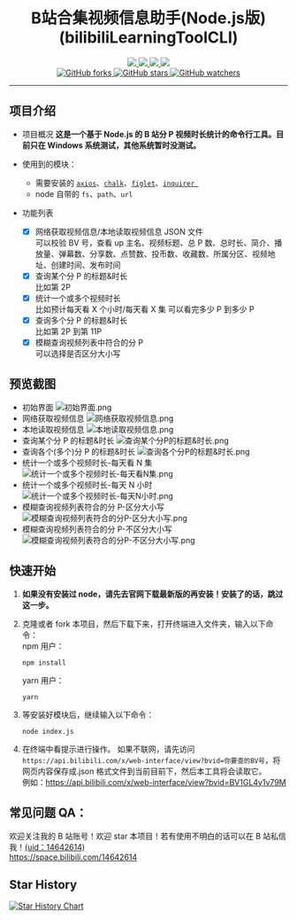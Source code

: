 <div align="center">
    <h1>B站合集视频信息助手(Node.js版)(bilibiliLearningToolCLI)</h1>
    <div>
        <a href="https://www.npmjs.com/package/axios">
            <img src="https://raster.shields.io/badge/axios-0.27.2-red.svg" />
        </a>
        <a href="https://www.npmjs.com/package/chalk">
            <img src="https://raster.shields.io/badge/chalk-5.0.1-brightgreen.svg" />
        </a>
        <a href="https://www.npmjs.com/package/figlet">
            <img src="https://raster.shields.io/badge/figlet-1.5.2-brightgreen.svg" />
        </a>
        <a href="https://www.npmjs.com/package/inquirer">
            <img src="https://raster.shields.io/badge/inquirer-9.0.0-brightgreen.svg" />
        </a>
    </div>
    <div>
        <a href="https://github.com/freysu/bilibiliLearningToolCLI">
            <img title="GitHub forks" src="https://img.shields.io/github/forks/freysu/bilibiliLearningToolCLI.svg?style=social" />
        </a>
        <a href="https://github.com/freysu/bilibiliLearningToolCLI">
            <img title="GitHub stars" src="https://img.shields.io/github/stars/freysu/bilibiliLearningToolCLI.svg?style=social" />
        </a>
        <a href="https://github.com/freysu/bilibiliLearningToolCLI">
            <img title="GitHub watchers"
                src="https://img.shields.io/github/watchers/freysu/bilibiliLearningToolCLI.svg?style=social" />
        </a>
    </div>
</div>

---

## 项目介绍

- 项目概况
  **这是一个基于 Node.js 的 B 站分 P 视频时长统计的命令行工具。目前只在 Windows 系统测试，其他系统暂时没测试。**

- 使用到的模块：

  - 需要安装的
    <a href="https://www.npmjs.com/package/axios">`axios`</a>、<a href="https://www.npmjs.com/package/chalk">`chalk`</a>、<a href="https://www.npmjs.com/package/figlet">`figlet`</a>、<a href="https://www.npmjs.com/package/inquirer">`inquirer `</a>
  - node 自带的
    `fs`、`path`、`url`

- 功能列表

  - [x] 网络获取视频信息/本地读取视频信息 JSON 文件  
         可以校验 BV 号，查看 up 主名、视频标题、总 P 数、总时长、简介、播放量、弹幕数、分享数、点赞数、投币数、收藏数、所属分区、视频地址、创建时间、发布时间
  - [x] 查询某个分 P 的标题&时长  
         比如第 2P
  - [x] 统计一个或多个视频时长  
         比如预计每天看 X 个小时/每天看 X 集 可以看完多少 P 到多少 P
  - [x] 查询多个分 P 的标题&时长  
         比如第 2P 到第 11P
  - [x] 模糊查询视频列表中符合的分 P  
         可以选择是否区分大小写

## 预览截图

- 初始界面
  ![初始界面.png](https://s2.loli.net/2022/06/25/vco9MlDpb1KadfV.png)
- 网络获取视频信息
  ![网络获取视频信息.png](https://s2.loli.net/2022/06/25/mwpThRqGEyzobjZ.png)
- 本地读取视频信息
  ![本地读取视频信息.png](https://s2.loli.net/2022/06/25/MLuIydD83q1fTlP.png)
- 查询某个分 P 的标题&时长
  ![查询某个分P的标题&时长.png](https://s2.loli.net/2022/06/25/j4F8MuPBl2tV3c1.png)
- 查询各个(多个)分 P 的标题&时长
  ![查询各个分P的标题&时长.png](https://s2.loli.net/2022/06/25/oID9WkQaOTnNMqP.png)
- 统计一个或多个视频时长-每天看 N 集
  ![统计一个或多个视频时长-每天看N集.png](https://s2.loli.net/2022/06/25/rjPHClgGtWQyX1e.png)
- 统计一个或多个视频时长-每天 N 小时
  ![统计一个或多个视频时长-每天N小时.png](https://s2.loli.net/2022/06/25/K2AIBn4LHtuOMYi.png)
- 模糊查询视频列表符合的分 P-区分大小写
  ![模糊查询视频列表符合的分P-区分大小写.png](https://s2.loli.net/2022/06/25/Dc7SrGfPoQk8jeb.png)
- 模糊查询视频列表符合的分 P-不区分大小写
  ![模糊查询视频列表符合的分P-不区分大小写.png](https://s2.loli.net/2022/06/25/Ii6VQBjlcde37au.png)

## 快速开始

1. **如果没有安装过 node，请先去官网下载最新版的再安装！安装了的话，跳过这一步。**

1. 克隆或者 fork 本项目，然后下载下来，打开终端进入文件夹，输入以下命令：  
    npm 用户：
   ```
   npm install
   ```
   yarn 用户：
   ```
   yarn
   ```
1. 等安装好模块后，继续输入以下命令：
   ```
   node index.js
   ```
1. 在终端中看提示进行操作。
   如果不联网，请先访问`https://api.bilibili.com/x/web-interface/view?bvid=你要查的BV号`，将网页内容保存成.json 格式文件到当前目前下，然后本工具将会读取它。  
   例如：https://api.bilibili.com/x/web-interface/view?bvid=BV1GL4y1v79M

## 常见问题 QA：

欢迎关注我的 B 站账号！欢迎 star 本项目！若有使用不明白的话可以在 B 站私信我！<a href="https://space.bilibili.com/14642614">(uid：14642614)</a>  
<a href="https://space.bilibili.com/14642614">https://space.bilibili.com/14642614</a>

## Star History

[![Star History Chart](https://api.star-history.com/svg?repos=freysu/bilibiliLearningToolCLI&type=Date)](https://star-history.com/#freysu/bilibiliLearningToolCLI&Date)

